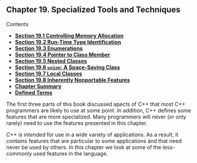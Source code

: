 <h2 id="filepos5121571">Chapter 19. Specialized Tools and Techniques</h2>
<p>Contents</p><ul><li><strong><a href="177-19.1._controlling_memory_allocation.html#filepos5124326">Section 19.1 Controlling Memory Allocation</a></strong></li><li><strong><a href="178-19.2._runtime_type_identification.html#filepos5158705">Section 19.2 Run-Time Type Identification</a></strong></li><li><strong><a href="179-19.3._enumerations.html#filepos5202480">Section 19.3 Enumerations</a></strong></li><li><strong><a href="180-19.4._pointer_to_class_member.html#filepos5224528">Section 19.4 Pointer to Class Member</a></strong></li><li><strong><a href="181-19.5._nested_classes.html#filepos5285021">Section 19.5 Nested Classes</a></strong></li><li><strong><a href="182-19.6._union_a_spacesaving_class.html#filepos5306482">Section 19.6 <code>union</code>: A Space-Saving Class</a></strong></li><li><strong><a href="183-19.7._local_classes.html#filepos5346574">Section 19.7 Local Classes</a></strong></li><li><strong><a href="184-19.8._inherently_nonportable_features.html#filepos5354776">Section 19.8 Inherently Nonportable Features</a></strong></li><li><strong><a href="185-chapter_summary.html#filepos5395442">Chapter Summary</a></strong></li><li><strong><a href="186-defined_terms.html#filepos5398647">Defined Terms</a></strong></li></ul>

<p>The first three parts of this book discussed apects of C++ that most C++ programmers are likely to use at some point. In addition, C++ defines some features that are more specialized. Many programmers will never (or only rarely) need to use the features presented in this chapter.</p>
<p><a id="filepos5124026"></a><em>C++ is intended</em> for use in a wide variety of applications. As a result, it contains features that are particular to some applications and that need never be used by others. In this chapter we look at some of the less-commonly used features in the language.</p>

